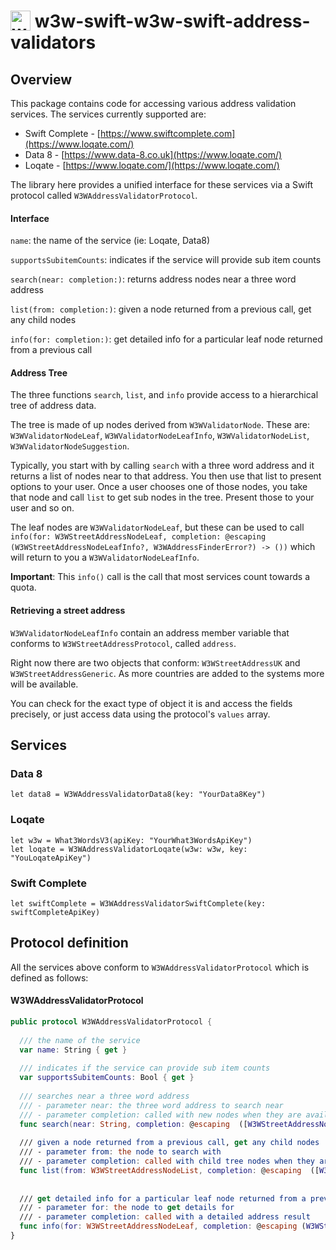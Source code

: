 # <img valign='top' src="https://what3words.com/assets/images/w3w_square_red.png" width="32" height="32" alt="what3words">&nbsp;w3w-swift-w3w-swift-address-validators

Overview
--------

This package contains code for accessing various address validation services.  The services currently supported are:

* Swift Complete - [https://www.swiftcomplete.com](https://www.loqate.com/)
* Data 8 - [https://www.data-8.co.uk](https://www.loqate.com/)
* Loqate - [https://www.loqate.com/](https://www.loqate.com/)

The library here provides a unified interface for these services via a Swift protocol called `W3WAddressValidatorProtocol`.

#### Interface

`name`: the name of the service (ie: Loqate, Data8)

`supportsSubitemCounts`: indicates if the service will provide sub item counts

`search(near: completion:)`: returns address nodes near a three word address

`list(from: completion:)`: given a node returned from a previous call, get any child nodes

`info(for: completion:)`: get detailed info for a particular leaf node returned from a previous call

#### Address Tree

The three functions `search`, `list`, and `info` provide access to a hierarchical tree of address data.

The tree is made of up nodes derived from `W3WValidatorNode`.  These are: `W3WValidatorNodeLeaf`, `W3WValidatorNodeLeafInfo`, `W3WValidatorNodeList`, `W3WValidatorNodeSuggestion`.

Typically, you start with by calling `search` with a three word address and it returns a list of nodes near to that address.  You then use that list to present options to your user.  Once a user chooses one of those nodes, you take that node and call `list` to get sub nodes in the tree.  Present those to your user and so on.

The leaf nodes are `W3WValidatorNodeLeaf`, but these can be used to call `info(for: W3WStreetAddressNodeLeaf, completion: @escaping (W3WStreetAddressNodeLeafInfo?, W3WAddressFinderError?) -> ())` which will return to you a `W3WValidatorNodeLeafInfo`.

**Important**: This `info()` call is the call that most services count towards a quota.

#### Retrieving a street address

`W3WValidatorNodeLeafInfo` contain an address member variable that conforms to `W3WStreetAddressProtocol`, called `address`.

Right now there are two objects that conform: `W3WStreetAddressUK` and `W3WStreetAddressGeneric`.  As more countries are added to the systems more will be available.

You can check for the exact type of object it is and access the fields precisely, or just access data using the protocol's `values` array.

Services
--------

### Data 8

```
let data8 = W3WAddressValidatorData8(key: "YourData8Key")
```

### Loqate

```
let w3w = What3WordsV3(apiKey: "YourWhat3WordsApiKey")
let loqate = W3WAddressValidatorLoqate(w3w: w3w, key: "YouLoqateApiKey")
```

### Swift Complete

```
let swiftComplete = W3WAddressValidatorSwiftComplete(key: swiftCompleteApiKey)
```

Protocol definition
-------------------

All the services above conform to `W3WAddressValidatorProtocol` which is defined as follows:

#### W3WAddressValidatorProtocol

```Swift
public protocol W3WAddressValidatorProtocol {
  
  /// the name of the service
  var name: String { get }
  
  /// indicates if the service can provide sub item counts
  var supportsSubitemCounts: Bool { get }
  
  /// searches near a three word address
  /// - parameter near: the three word address to search near
  /// - parameter completion: called with new nodes when they are available from the call
  func search(near: String, completion: @escaping  ([W3WStreetAddressNode], W3WAddressFinderError?) -> ())
  
  /// given a node returned from a previous call, get any child nodes
  /// - parameter from: the node to search with
  /// - parameter completion: called with child tree nodes when they are retrieved
  func list(from: W3WStreetAddressNodeList, completion: @escaping  ([W3WStreetAddressNode], W3WAddressFinderError?) -> ())
  
  
  /// get detailed info for a particular leaf node returned from a previous call
  /// - parameter for: the node to get details for
  /// - parameter completion: called with a detailed address result
  func info(for: W3WStreetAddressNodeLeaf, completion: @escaping (W3WStreetAddressNodeLeafInfo?, W3WAddressFinderError?) -> ())
}
```

